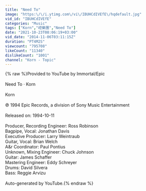 ```yaml
---
title: "Need To"
image: "https:\/\/i.ytimg.com\/vi\/IBUHCdIVEfE\/hqdefault.jpg"
vid_id: "IBUHCdIVEfE"
categories: "Music"
tags: ["Korn","崆樂團","Need To"]
date: "2021-10-23T08:06:19+03:00"
vid_date: "2014-11-06T03:11:15Z"
duration: "PT4M2S"
viewcount: "795708"
likeCount: "11340"
dislikeCount: "1001"
channel: "Korn - Topic"
---
```

{% raw %}Provided to YouTube by Immortal/Epic<br /><br />Need To · Korn<br /><br />Korn<br /><br />℗ 1994 Epic Records, a division of Sony Music Entertainment<br /><br />Released on: 1994-10-11<br /><br />Producer, Recording  Engineer: Ross Robinson<br />Bagpipe, Vocal: Jonathan Davis<br />Executive  Producer: Larry Weintraub<br />Guitar, Vocal: Brian Welch<br />A&amp;r  Coordinator: Paul Pontius<br />Unknown, Mixing  Engineer: Chuck Johnson<br />Guitar: James Schaffer<br />Mastering  Engineer: Eddy Schreyer<br />Drums: David Silvera<br />Bass: Reggie Arvizu<br /><br />Auto-generated by YouTube.{% endraw %}
